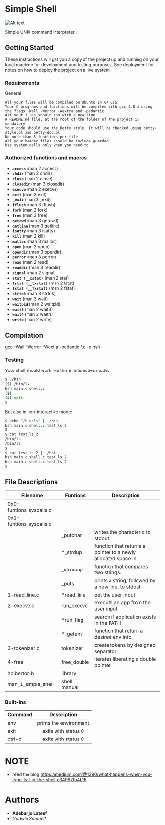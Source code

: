 # Simple Shell

![Alt text](https://s3.amazonaws.com/intranet-projects-files/holbertonschool-low_level_programming/235/shell.jpeg)

Simple UNIX command interpreter..

## Getting Started

These instructions will get you a copy of the project up and running on your local machine for development and testing purposes. See deployment for notes on how to deploy the project on a live system.

### Requirements

General

```llowed editors: vi, vim, emacs
All your files will be compiled on Ubuntu 14.04 LTS
Your C programs and functions will be compiled with gcc 4.8.4 using the flags -Wall -Werror -Wextra and -pedantic
All your files should end with a new line
A README.md file, at the root of the folder of the project is mandatory
Your code should use the Betty style. It will be checked using betty-style.pl and betty-doc.pl
No more than 5 functions per file
All your header files should be include guarded
Use system calls only when you need to 
```

### Authorized functions and macros

- **``access``** (man 2 access)
- **``chdir``** (man 2 chdir)
- **``close``** (man 2 close)
- **``closedir``** (man 3 closedir)
- **``execve``** (man 2 execve)
- **``exit``** (man 3 exit)
- **``_exit``** (man 2 _exit)
- **``fflush``** (man 3 fflush)
- **``fork``** (man 2 fork)
- **``free``** (man 3 free)
- **``getcwd``** (man 3 getcwd)
- **``getline``** (man 3 getline)
- **``isatty``** (man 3 isatty)
- **``kill``** (man 2 kill)
- **``malloc``** (man 3 malloc)
- **``open``** (man 2 open)
- **``opendir``** (man 3 opendir)
- **``perror``** (man 3 perror)
- **``read``** (man 2 read)
- **``readdir``** (man 3 readdir)
- **``signal``** (man 2 signal)
- **``stat (__xstat)``** (man 2 stat)
- **``lstat (__lxstat)``** (man 2 lstat)
- **``fstat (__fxstat)``** (man 2 fstat)
- **``strtok``** (man 3 strtok)
- **``wait``** (man 2 wait)
- **``waitpid``** (man 2 waitpid)
- **``wait3``** (man 2 wait3)
- **``wait4``** (man 2 wait4)
- **``write``** (man 2 write)

## Compilation

gcc -Wall -Werror -Wextra -pedantic *.c -o hsh

### Testing

Your shell should work like this in interactive mode:

```sh
$ ./hsh
($) /bin/ls
hsh main.c shell.c
($)
($) exit
$
```

But also in non-interactive mode:

```sh
$ echo "/bin/ls" | ./hsh
hsh main.c shell.c test_ls_2
$
$ cat test_ls_2
/bin/ls
/bin/ls
$
$ cat test_ls_2 | ./hsh
hsh main.c shell.c test_ls_2
hsh main.c shell.c test_ls_2
$
```

## File Descriptions 
| Filename | Funtions | Description | 
| ------------- | ------------- | ------------ |
| 0x0-funtions_syscalls.c | | |
| 0x1-funtions_syscalls.c | | |
| | _putchar | writes the character c to stdout. |
| | *_strdup | function that returns a pointer to a newly allocated space in. |
| | _strncmp | function that compares two strings. |
| | _puts | prints a string, followed by a new line, to stdout |
| 1-read_line.c | *read_line  | get the user input |
| 2-execve.c | run_execve | execute an app from the user input |
| | *run_flag | search if application exists in the PATH |
| | *_getenv | function that return a desired env info |
| 3-tokenizer.c | tokenizer | create tokens by designed separator |
| 4-free | free_double | iterates liberating a double pointer |
| holberton.h | library | |
| man_1_simple_shell | shell manual | |

### Built-ins
| Command | Description |
| ------------- |:-------------:|
| env | prints the environment |
| exit | exits with status 0 |
| ctrl-d | exits with status 0 |
# NOTE
* reed the blog 
https://medium.com/@1290/what-happens-when-you-type-ls-l-in-the-shell-c34997fb4b16

# Authors

* **Adebanjo Lateef**
* *Godwin Samuel** 

